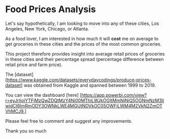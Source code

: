 # Food Prices Analysis

Let's say hypothetically, I am looking to move into any of these cities, Los Angeles, New York, Chicago, or Atlanta. 

As a food lover, I am interested in how much it will **cost** me on average to get groceries in these cities and the prices of the most common groceries.

This project therefore provides insight into average retail prices of groceries in these cities and their percentage spread (percentage difference between retail price and farm price).

The [dataset] [https://www.kaggle.com/datasets/everydaycodings/produce-prices-dataset] was obtained from Kaggle and spanned between 1999 to 2019. 

You can view the dashboard [here] [https://app.powerbi.com/view?r=eyJrIjoiYTFjMzQwZDQtMzY4Ni00MThiLWJkOGItMmNjNjQ5OGNmNzM3IiwidCI6ImRmODY3OWNkLWE4MGUtNDVkOC05OWFjLWM4M2VkN2ZmOTVhMCJ9.] 

Please feel free to comment and suggest any improvements.

Thank you so much
